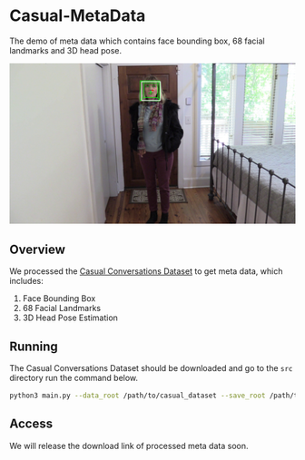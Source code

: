 # Casual-MetaData
The demo of meta data which contains face bounding box, 68 facial landmarks and 3D head pose.

![demo](images/demo.jpg)

## Overview
We processed the [Casual Conversations Dataset](https://ai.facebook.com/datasets/casual-conversations-dataset/) to get meta data, which includes:

1. Face Bounding Box
2. 68 Facial Landmarks
3. 3D Head Pose Estimation

## Running
The Casual Conversations Dataset should be downloaded and go to the `src` directory run the command below.

```bash
python3 main.py --data_root /path/to/casual_dataset --save_root /path/to/save_path
```

## Access
We will release the download link of processed meta data soon.